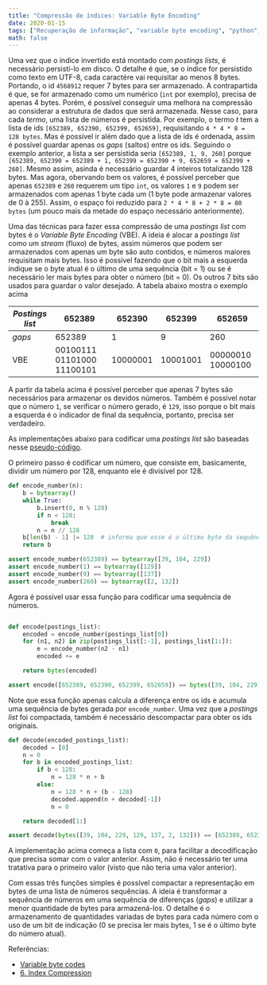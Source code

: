 ```yaml
---
title: "Compressão de índices: Variable Byte Encoding"
date: 2020-01-15
tags: ["Recuperação de informação", "variable byte encoding", "python", "índice invertido"]
math: false
---
```


Uma vez que o índice invertido está montado com _postings lists_, é necessário persistí-lo em disco.
O detalhe é que, se o índice for persistido como texto em UTF-8, cada caractére vai requisitar ao menos 8 bytes.
Portando, o id `4568912` requer 7 bytes para ser armazenado.
A contrapartida é que, se for armazenado como um numérico (`int` por exemplo), precisa de apenas 4 bytes.
Porém, é possível conseguir uma melhora na compressão ao considerar a estrutura de dados que será armazenada.
Nesse caso, para cada _termo_, uma lista de números é persistida.
Por exemplo, o termo _t_ tem a lista de ids `[652389, 652390, 652399, 652659]`, requisitando `4 * 4 * 8 = 128 bytes`.
Mas é possível ir além dado que a lista de ids é ordenada, assim é possível guardar apenas os _gaps_ (saltos) entre os ids.
Seguindo o exemplo anterior, a lista a ser persistida seria `[652389, 1, 9, 260]` porque `[652389, 652390 = 652389 + 1, 652399 = 652390 + 9, 652659 = 652399 + 260]`.
Mesmo assim, asinda é necessário guardar 4 inteiros totalizando 128 bytes.
Mas agora, obervando bem os valores, é possível perceber que apenas `652389` e `260` requerem um tipo `int`, os valores `1` e `9` podem ser armazenados com apenas 1 byte cada um (1 byte pode armazenar valores de 0 à 255).
Assim, o espaço foi reduzido para `2 * 4 * 8 + 2 * 8 = 80 bytes` (um pouco mais da metade do espaço necessário anteriormente).

Uma das técnicas para fazer essa compressão de uma _postings list_ com bytes é o _Variable Byte Encoding_ (VBE).
A ideia é alocar a _postings list_ como um _stream_ (fluxo) de bytes, assim números que podem ser armazenados com apenas um byte são auto contidos, e números maiores requisitam mais bytes.
Isso é possível fazendo que o bit mais a esquerda indique se o byte atual é o último de uma sequência (bit = 1) ou se é necessário ler mais bytes para obter o número (bit = 0).
Os outros 7 bits são usados para guardar o valor desejado.
A tabela abaixo mostra o exemplo acima

|_Postings list_|652389|652390|652399|652659|
|---------------|------|------|------|------|
|_gaps_|652389|1|9|260|
|VBE|00100111 01101000 11100101|10000001|10001001|00000010 10000100|

A partir da tabela acima é possível perceber que apenas 7 bytes são necessários para armazenar os devidos números.
Também é possível notar que o número `1`, se verificar o número gerado, é `129`, isso porque o bit mais a esquerda é o indicador de final da sequência, portanto, precisa ser verdadeiro.

As implementações abaixo para codificar uma _postings list_ são baseadas nesse [pseudo-código](https://nlp.stanford.edu/IR-book/html/htmledition/variable-byte-codes-1.html).

O primeiro passo é codificar um número, que consiste em, basicamente, dividir um número por 128, enquanto ele é divisível por 128.
```python
def encode_number(n):
    b = bytearray()
    while True:
        b.insert(0, n % 128)
        if n < 128:
            break
        n = n // 128
    b[len(b) - 1] |= 128  # informa que esse é o último byte da sequência
    return b

assert encode_number(652389) == bytearray([39, 104, 229])
assert encode_number(1) == bytearray([129])
assert encode_number(9) == bytearray([137])
assert encode_number(260) == bytearray([2, 132])
```

Agora é possível usar essa função para codificar uma sequência de números.
```python

def encode(postings_list):
    encoded = encode_number(postings_list[0])
    for (n1, n2) in zip(postings_list[:-1], postings_list[1:]):
        e = encode_number(n2 - n1)
        encoded += e

    return bytes(encoded)

assert encode([652389, 652390, 652399, 652659]) == bytes([39, 104, 229, 129, 137, 2, 132])
```

Note que essa função apenas calcula a diferença entre os ids e acumula uma sequência de bytes gerada por `encode_number`.
Uma vez que a _postings list_ foi compactada, também é necessário descompactar para obter os ids originais.
```python
def decode(encoded_postings_list):
    decoded = [0]
    n = 0
    for b in encoded_postings_list:
        if b < 128:
            n = 128 * n + b
        else:
            n = 128 * n + (b - 128)
            decoded.append(n + decoded[-1])
            n = 0

    return decoded[1:]

assert decode(bytes([39, 104, 229, 129, 137, 2, 132])) == [652389, 652390, 652399, 652659]
```

A implementação acima começa a lista com `0`, para facilitar a decodificação que precisa somar com o valor anterior.
Assim, não é necessário ter uma tratativa para o primeiro valor (visto que não teria uma valor anterior).

Com essas três funções simples é possível compactar a representação em bytes de uma lista de números sequências.
A ideia é transformar a sequência de números em uma sequência de diferenças (_gaps_) e utilizar a menor quantidade de bytes para armazená-los.
O detalhe é o armazenamento de quantidades variadas de bytes para cada número com o uso de um bit de indicação (0 se precisa ler mais bytes, 1 se é o último byte do número atual).


Referências:
* [Variable byte codes](https://nlp.stanford.edu/IR-book/html/htmledition/variable-byte-codes-1.html)
* [6. Index Compression](https://www.systems.ethz.ch/sites/default/files/file/ir2018spring/06%20Information%20Retrieval%20-%20Index%20Compression.pdf)
